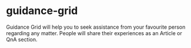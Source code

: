# guidance-grid
Guidance Grid will help you to seek assistance from your favourite person regarding any matter. People will share their experiences as an Article or QnA section.

